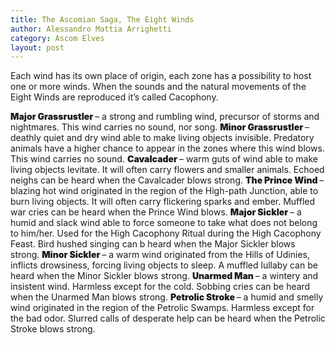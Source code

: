 ```yaml
---
title: The Ascomian Saga, The Eight Winds  
author: Alessandro Mattia Arrighetti
category: Ascom Elves
layout: post
---
```


Each wind has its own place of origin, each zone has a possibility to host one or more winds.
When the sounds and the natural movements of the Eight Winds are reproduced it’s called Cacophony. 

 <span style="font-weight: 900;">
            Major Grassrustler
          </span>  – a strong and rumbling wind, precursor of storms and nightmares. This wind carries no sound, nor song.

<span style="font-weight: 900;">
            Minor  Grassrustler
          </span> – deathly quiet and dry wind able to make living objects invisible. Predatory animals have a higher chance to appear in the zones where this wind blows. This wind carries no sound.

<span style="font-weight: 900;">
            Cavalcader
          </span> – warm guts of wind able to make living objects levitate. It will often carry flowers and smaller animals. Echoed neighs can be heard when the Cavalcader blows strong. 

<span style="font-weight: 900;">
            The Prince Wind
          </span> – blazing hot wind originated in the region of the High-path Junction, able to burn living objects. It will often carry flickering sparks and ember. Muffled war cries can be heard when the Prince Wind blows.
 
<span style="font-weight: 900;">
            Major Sickler
          </span> – a humid and slack wind able to force someone to take what does not belong to him/her. Used for the High Cacophony Ritual during the High Cacophony Feast. Bird hushed singing  can b heard when the Major Sickler blows strong.

<span style="font-weight: 900;">
            Minor Sickler
          </span> – a warm wind originated from the Hills of Udinies, inflicts drowsiness, forcing living objects to sleep. A muffled lullaby can be heard when the Minor Sickler blows strong.

<span style="font-weight: 900;">
            Unarmed Man
          </span> – a wintery and insistent wind. Harmless except for the cold. Sobbing cries can be heard when the Unarmed Man blows strong.

<span style="font-weight: 900;">
            Petrolic Stroke
          </span> – a humid and smelly wind originated in the region of the Petrolic Swamps. Harmless except for the bad odor. Slurred calls of desperate help can be heard when the Petrolic Stroke blows strong. 


[^1]: This is some text for a footnote.
[^2]: Maecenas faucibus mollis interdum. Morbi leo risus, porta ac consectetur ac, vestibulum at eros. Duis mollis, est non commodo luctus, nisi erat porttitor ligula, eget lacinia odio sem nec elit. Integer posuere erat a ante venenatis dapibus posuere velit aliquet. Donec ullamcorper nulla non metus auctor fringilla.